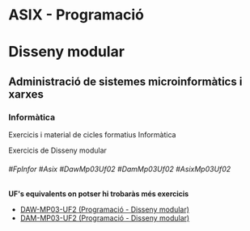 # ASIX - Programació
# Disseny modular
## Administració de sistemes microinformàtics i xarxes
### Informàtica

Exercicis i material de cicles formatius Informàtica

Exercicis de Disseny modular

###### #FpInfor #Asix #DawMp03Uf02 #DamMp03Uf02 #AsixMp03Uf02

**UF's equivalents on potser hi trobaràs més exercicis**
* [DAW-MP03-UF2 (Programació - Disseny modular)](/DAW/DAW-MP03/DAW-MP03-UF2)
* [DAM-MP03-UF2 (Programació - Disseny modular)](/DAM/DAM-MP03/DAM-MP03-UF2)
